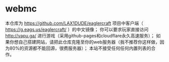 # webmc
本仓库为 https://github.com/LAX1DUDE/eaglercraft 项目中客户端（ https://g.eags.us/eaglercraft/ ）的中文镜像；
你可以要求玩家直接访问 http://vapu.ga/ 进行游戏（采用github-pages和cloudflare永久高速服务）；
如果你想自己搭建网站，请把此仓库克隆至你的web服务器（我不推荐你这样做，因为80%的资源都不能回源，很费服务器）；
本站不接受任何任何内置列表的合作。
